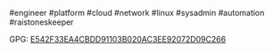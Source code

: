 #engineer #platform #cloud #network #linux #sysadmin #automation #raistoneskeeper

GPG: [E542F33EA4CBDD91103B020AC3EE92072D09C266](https://keys.openpgp.org/vks/v1/by-fingerprint/E542F33EA4CBDD91103B020AC3EE92072D09C266)

<!--
**tepzilon/tepzilon** is a ✨ _special_ ✨ repository because its `README.md` (this file) appears on your GitHub profile.

Here are some ideas to get you started:

- 🔭 I’m currently working on ...
- 🌱 I’m currently learning ...
- 👯 I’m looking to collaborate on ...
- 🤔 I’m looking for help with ...
- 💬 Ask me about ...
- 📫 How to reach me: ...
- 😄 Pronouns: ...
- ⚡ Fun fact: ...
-->
